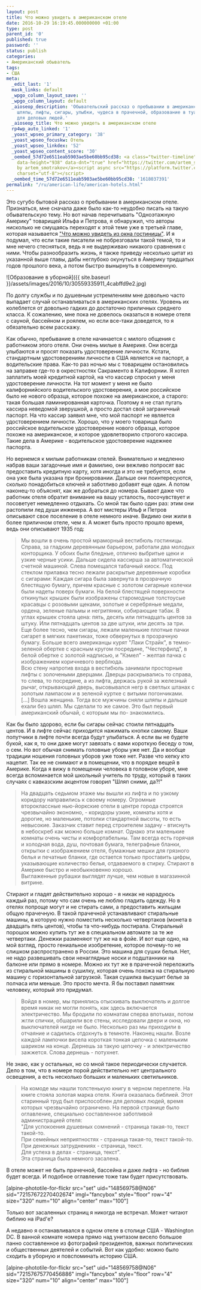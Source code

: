 ```yaml
---
layout: post
title: Что можно увидеть в американском отеле
date: 2016-10-29 16:19:45.000000000 +01:00
type: post
parent_id: '0'
published: true
password: ''
status: publish
categories:
- Американский обыватель
tags:
- США
meta:
  _edit_last: '1'
  mask_links: default
  _wpgo_column_layout_save: ''
  _wpgo_column_layout: default
  _aioseop_description: 'Обывательский рассказ о пребывании в американском отеле:
    шляпы, лифты, сигары, улыбки, чудеса в прачечной, образование в туалете и библия
    для деловых людей.'
  _aioseop_title: Что можно увидеть в американском отеле
  rp4wp_auto_linked: '1'
  _yoast_wpseo_primary_category: '38'
  _yoast_wpseo_focuskw: Отель
  _yoast_wpseo_linkdex: '52'
  _yoast_wpseo_content_score: '30'
  _oembed_57d72e6511eab5903ae5be60bb95cd38: <a class="twitter-timeline" data-width="625"
    data-height="938" data-dnt="true" href="https://twitter.com/artem_smotrakov?ref_src=twsrc%5Etfw">Tweets
    by artem_smotrakov</a><script async src="https://platform.twitter.com/widgets.js"
    charset="utf-8"></script>
  _oembed_time_57d72e6511eab5903ae5be60bb95cd38: '1618037391'
permalink: "/ru/american-life/american-hotels.html"
---
```

Это&nbsp;сугубо бытовой рассказ о пребывании в американском отеле. Признаться, мне сначала даже было как-то неудобно писать на такую обывательскую тему. Но вот начав перечитывать "Одноэтажную Америку" товарищей Ильфа и Петрова, я обнаружил, что авторы нисколько не смущаясь переходят к этой теме&nbsp;уже в третьей главе, которая называется ["Что можно увидеть из окна гостиницы"](http://lib.ru/ILFPETROV/amerika.txt_with-big-pictures.html#4).&nbsp;И я подумал, что если такие писатели не побрезговали такой темой, то и мне нечего стесняться, ведь я не выдерживаю никакого сравнения с ними. Чтобы разнообразить жизнь, я также приведу несколько цитат из указанной выше главы, дабы неглубоко окунуться в Америку тридцатых годов прошлого века, а потом быстро вынырнуть в современную.

![Образование в уборной]({{ site.baseurl }}/assets/images/2016/10/30559335911_4cabffd9e2.jpg)

<!--more-->

По долгу службы и по душевным устремлениям&nbsp;мне довольно часто выпадает случай останавливаться в американских отелях. Уровень их колеблется от довольно гадких до достаточно приличных среднего класса. К сожалению, мне пока не довелось оказаться в номере отеля с сауной, бассейном и роялем, но если все-таки доведется, то я обязательно всем расскажу.

Как обычно, пребывание в отеле начинается с милого общения с работником этого отеля. Они очень милые в Америке. Они всегда улыбаются и просят показать удостоверение личности. Кстати, стандартным удостоверениям личности в США является не паспорт, а водительские права. Как-то раз ночью мы с товарищем остановились на заправке где-то в окрестностях Сакраменто в Калифорнии. Я хотел заплатить моей кредитной картой, на что кассир спросил у меня удостоверение личности. На тот момент у меня не было калифорнийского водительского удостоверения, а мое российское было не нового образца, которое похоже на американское, а старого: такая большая ламинированная карточка. Поэтому я не стал пугать кассира неведомой зверушкой, а просто достал свой заграничный паспорт. На что кассир заявил мне, что мой паспорт не является удостоверением личности. Хорошо, что у моего товарища было российское водительское удостоверение нового образца, которое похоже на американское, и которое удовлетворило строгого кассира. Такие дела в Америке - водительское удостоверение надежнее паспорта.

Но вернемся к милым работникам отелей. Внимательно и медленно набрав ваши загадочные имя и фамилию, они вежливо попросят вас предоставить кредитную карту, хотя иногда и это не требуется, если она уже была указана при бронировании. Дальше они поинтересуются, сколько понадобиться ключей и заботливо добавят еще один. А потом наконец-то объяснят, как же&nbsp;добраться до номера. Бывает даже что работник отеля обратит внимание на вашу усталость, посочувствует и посоветует немедленно отдыхать. Со мной так было один раз: этим они растопили лед души инженера. А вот мистеры Ильф и Петров описывают свое поселение в отеле немного иначе. Видимо они жили в более приличном отеле, чем я. А может быть просто прошло время, ведь они описывают 1935 год:

> Мы вошли в очень простой мраморный вестибюль гостиницы. Справа, за гладким деревянным барьером, работали два молодых конторщика. У обоих были бледные, отлично выбритые щеки и узкие черные усики. Дальше сидела кассирша за автоматической счетной машиной. Слева помещался табачный киоск. Под стеклом прилавка тесно лежали раскрытые деревянные коробки с сигарами: Каждая сигара была завернута в прозрачную блестящую бумагу, причем красные с золотом сигарные колечки были надеты поверх бумаги. На белой блестящей поверхности откинутых крышек были изображены старомодные толстоусые красавцы с розовыми щеками, золотые и серебряные медали, ордена, зеленые пальмы и негритянки, собирающие табак. В углах крышек стояла цена: пять, десять или пятнадцать центов за штуку. Или пятнадцать центов за две штуки, или десять за три. Еще более тесно, чем сигары, лежали маленькие плотные пачки сигарет в мягких пакетиках, тоже обвернутых в прозрачную бумагу. Больше всего американцы курят "Лаки Страйк", в темно-зеленой обертке с красным кругом посредине, "Честерфилд", в белой обертке с золотой надписью, и "Кэмел" - желтая пачка с изображением коричневого верблюда.  
> Всю стену напротив входа в вестибюль занимали просторные лифты с золочеными дверцами. Дверцы раскрывались то справа, то слева, то посредине, а из лифта, держась рукой за железный рычаг, открывающий дверь, высовывался негр в светлых штанах с золотым лампасом и в зеленой куртке с витыми погончиками. [...]&nbsp;Вошла женщина. Тогда все мужчины сняли шляпы и дальше ехали без шляп. Мы сделали то же самое. Это был первый американский обычай, с которым мы по- знакомились.

Как бы&nbsp;было здорово, если бы сигары сейчас стоили&nbsp;пятнадцать центов. И в лифте сейчас приходится нажимать кнопки самому. Ваши попутчики в лифте почти всегда будут улыбаться. А если вы не будете букой, как я, то они даже могут&nbsp;завязать&nbsp;с вами короткую беседу о том, о сем. Но вот обычая снимать головные уборы уже нет. Да и вообще традиции ношения головных уборов уже тоже нет. Разве что кепку кто нацепит. Так ее не снимают и в помещении, что в порядке вещей в Америке. Когда я вижу в помещении человека в головном уборе, мне всегда вспоминается мой школьный учитель по труду, который в таких случаях с кавказским акцентом говорил "Шляп сними, да?!"

> На двадцать седьмом этаже мы вышли из лифта и по узкому коридору направились к своему номеру. Огромные второклассные нью-йоркские отели в центре города строятся чрезвычайно экономно, - коридоры узкие, комнаты хотя и дорогие, но маленькие, потолки стандартной высоты, то есть невысокие. Заказчик ставит перед строителем задачу - втиснуть в небоскреб как можно больше комнат. Однако эти маленькие комнаты очень чисты и комфортабельны. Там всегда есть горячая и холодная вода, душ, почтовая бумага, телеграфные бланки, открытки с изображением отеля, бумажные мешки для грязного белья и печатные бланки, где остается только проставить цифры, указывающие количество белья, отдаваемого в стирку. Стирают в Америке быстро и необыкновенно хорошо.  
> Выглаженные рубашки выглядят лучше, чем новые в магазинной витрине.

Стирают и гладят действительно хорошо - я никак не нарадуюсь каждый раз, потому что сам очень не люблю гладить одежду. Но в отелях попроще могут и не стирать сами, а предоставить жильцам общую прачечную. В такой прачечной устанавливают стиральные машины, в которую нужно поместить несколько четвертаков (монета в двадцать пять центов), чтобы та что-нибудь постирала. Стиральный порошок можно купить тут же в специальном автомате за те же четвертаки. Денежки разменяют тут же на в фойе. И вот еще одно, на мой взгляд, просто гениальное изобретение, которое почему-то не слишком распространено в России. Это машина для сушки белья. Нет, не надо развешивать свои ненаглядные носки&nbsp;и подштанники на балконе или прямо в номере. Можно их тут же в прачечной переложить из стиральной машины в сушилку, которая очень похожа на стиральную машину с горизонтальной загрузкой. Такая сушилка высушит белье за полчаса или меньше. Это просто мечта. Я бы поставил памятник человеку, который это придумал.

> Войдя в номер, мы принялись отыскивать выключатель и долгое время никак не могли понять, как здесь включается электричество. Мы бродили по комнатам сперва впотьмах, потом жгли спички, обшарили все стены, исследовали двери и окна, но выключателей нигде не было. Несколько раз мы приходили в отчаяние и садились отдохнуть в темноте. Наконец нашли. Возле каждой лампочки висела короткая тонкая цепочка с маленьким шариком на конце. Дернешь за такую цепочку - и электричество зажжется. Слова дернешь - потухнет.

Не знаю, как у остальных, но со мной такое периодически случается. Дело в том, что в номере порой действительно нет центрального освещения, а есть несколько больших и маленьких светильников.

> На комоде мы нашли толстенькую книгу в черном переплете. На книге стояла золотая марка отеля. Книга оказалась библией. Этот старинный труд был приспособлен для деловых людей, время которых чрезвычайно ограничено. На первой странице было оглавление, специально составленное заботливой администрацией отеля:  
> "Для успокоения душевных сомнений - страница такая-то, текст такой-то.  
> При семейных неприятностях - страница такая-то, текст такой-то.  
> При денежных затруднениях - страница, текст.  
> Для успеха в делах - страница, текст".  
> Эта страница была немного засалена.

В отеле может не быть прачечной, бассейна и даже лифта - но библия будет всегда. И подобное оглавление тоже там будет присутствовать.

[alpine-phototile-for-flickr src="set" uid="148569758@N06" sid="72157672270402674" imgl="fancybox" style="floor" row="4" size="320" num="10" align="center" max="100"]

Только вот засаленных страниц я никогда не встречал. Может&nbsp;читают библию на iPad'е?

А недавно я останавливался в одном отеле в столице США - Washington DC. В ванной комнате номера прямо над унитазом висело большое панно составленное из фотографий президентов, важных политических и общественных деятелей и событий. Вот как&nbsp;удобно: можно было сходить в уборную и повспоминать историю США.

[alpine-phototile-for-flickr src="set" uid="148569758@N06" sid="72157675770456886" imgl="fancybox" style="floor" row="4" size="320" num="10" align="center" max="100"]

